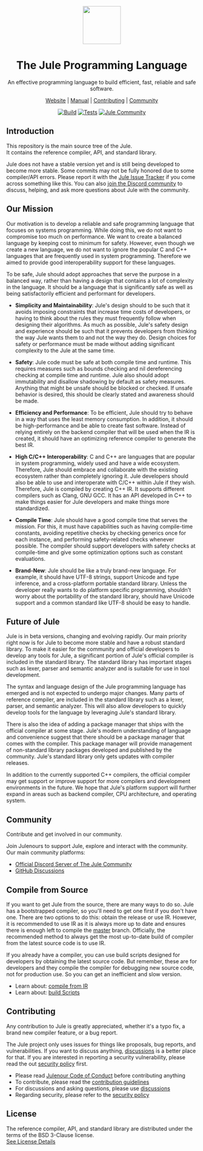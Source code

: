 <div align="center">
<p>
    <img width="100" src="https://raw.githubusercontent.com/julelang/resources/master/jule_icon.svg?sanitize=true">
</p>
<h1>The Jule Programming Language</h1>

An effective programming language to build efficient, fast, reliable and safe software.

[Website](https://jule.dev) |
[Manual](https://manual.jule.dev) |
[Contributing](https://jule.dev/contribute) |
[Community](https://jule.dev/community)

[![Build](https://github.com/julelang/jule/actions/workflows/build.yml/badge.svg)](https://github.com/julelang/jule/actions/workflows/build.yml)
[![Tests](https://github.com/julelang/jule/actions/workflows/tests.yml/badge.svg)](https://github.com/julelang/jule/actions/workflows/tests.yml)
[![Jule Community](https://dcbadge.vercel.app/api/server/ReWQgPDnP6?style=flat)](https://discord.gg/ReWQgPDnP6)

</strong>

</div>

## Introduction

This repository is the main source tree of the Jule. \
It contains the reference compiler, API, and standard library.

Jule does not have a stable version yet and is still being developed to become more stable.
Some commits may not be fully honored due to some compiler/API errors.
Please report it with the [Jule Issue Tracker](https://github.com/julelang/jule/issues) if you come across something like this.
You can also [join the Discord community](https://discord.gg/ReWQgPDnP6) to discuss, helping, and ask more questions about Jule with the community.

## Our Mission

Our motivation is to develop a reliable and safe programming language that focuses on systems programming. While doing this, we do not want to compromise too much on performance. We want to create a balanced language by keeping cost to minimum for safety. However, even though we create a new language, we do not want to ignore the popular C and C++ languages ​​that are frequently used in system programming. Therefore we aimed to provide good interoperability support for these languages.

To be safe, Jule should adopt approaches that serve the purpose in a balanced way, rather than having a design that contains a lot of complexity in the language. It should be a language that is significantly safe as well as being satisfactorily efficient and performant for developers.

- **Simplicity and Maintainability**: Jule's design should to be such that it avoids imposing constraints that increase time costs of developers, or having to think about the rules they must frequently follow when designing their algorithms. As much as possible, Jule's safety design and experience should be such that it prevents developers from thinking the way Jule wants them to and not the way they do. Design choices for safety or performance must be made without adding significant complexity to the Jule at the same time.

- **Safety**: Jule code must be safe at both compile time and runtime. This requires measures such as bounds checking and nil dereferencing checking at compile time and runtime. Jule also should adopt immutability and disallow shadowing by default as safety measures. Anything that might be unsafe should be blocked or checked. If unsafe behavior is desired, this should be clearly stated and awareness should be made.

- **Efficiency and Performance**: To be efficient, Jule should try to behave in a way that uses the least memory consumption. In addition, it should be high-performance and be able to create fast software. Instead of relying entirely on the backend compiler that will be used when the IR is created, it should have an optimizing reference compiler to generate the best IR.

- **High C/C++ Interoperability**: C and C++ are languages ​​that are popular in system programming, widely used and have a wide ecosystem. Therefore, Jule should embrace and collaborate with the existing ecosystem rather than completely ignoring it. Jule developers should also be able to use and interoperate with C/C++ within Jule if they wish. Therefore, Jule is compiled by creating C++ IR. It supports different compilers such as Clang, GNU GCC. It has an API developed in C++ to make things easier for Jule developers and make things more standardized.

- **Compile Time**: Jule should have a good compile time that serves the mission. For this, it must have capabilities such as having compile-time constants, avoiding repetitive checks by checking generics once for each instance, and performing safety-related checks whenever possible. The compiler should support developers with safety checks at compile-time and give some optimization options such as constant evaluations.

- **Brand-New**: Jule should be like a truly brand-new language. For example, it should have UTF-8 strings, support Unicode and type inference, and a cross-platform portable standard library. Unless the developer really wants to do platform specific programming, shouldn't worry about the portability of the standard library, should have Unicode support and a common standard like UTF-8 should be easy to handle.


## Future of Jule
Jule is in beta versions, changing and evolving rapidly. Our main priority right now is for Jule to become more stable and have a robust standard library. To make it easier for the community and official developers to develop any tools for Jule, a significant portion of Jule's official compiler is included in the standard library. The standard library has important stages such as lexer, parser and semantic analyzer and is suitable for use in tool development.

The syntax and language design of the Jule programming language has emerged and is not expected to undergo major changes. Many parts of reference compiler, are included in the standard library such as a lexer, parser, and semantic analyzer. This will also allow developers to quickly develop tools for the language by leveraging Jule's standard library.

There is also the idea of ​​adding a package manager that ships with the official compiler at some stage. Jule's modern understanding of language and convenience suggest that there should be a package manager that comes with the compiler. This package manager will provide management of non-standard library packages developed and published by the community. Jule's standard library only gets updates with compiler releases.

In addition to the currently supported C++ compilers, the official compiler may get support or improve support for more compilers and development environments in the future. We hope that Jule's platform support will further expand in areas such as backend compiler, CPU architecture, and operating system.

## Community

Contribute and get involved in our community.

Join Julenours to support Jule, explore and interact with the community.\
Our main community platforms:

- [Official Discord Server of The Jule Community](https://discord.gg/CZhK7dyh9X)
- [GitHub Discussions](https://github.com/jule-lang/jule/discussions)

## Compile from Source

If you want to get Jule from the source, there are many ways to do so.
Jule has a bootstrapped compiler, so you'll need to get one first if you don't have one.
There are two options to do this: obtain the release or use IR.
However, it is recommended to use IR as it is always more up to date and ensures there is enough left to compile the [master](https://github.com/julelang/jule/tree/master) branch.
Officially, the recommended method to always get the most up-to-date build of compiler from the latest source code is to use IR.

If you already have a compiler, you can use build scripts designed for developers by obtaining the latest source code.
But remember, these are for developers and they compile the compiler for debugging new source code, not for production use. So you can get an inefficient and slow version.

- Learn about: [compile from IR](https://manual.jule.dev/getting-started/install-from-source/compile-from-ir.html)
- Learn about: [build Scripts](https://manual.jule.dev/getting-started/install-from-source/build-scripts.html)

## Contributing

Any contribution to Jule is greatly appreciated, whether it's a typo fix, a brand new compiler feature, or a bug report.

The Jule project only uses issues for things like proposals, bug reports, and vulnerabilities.
If you want to discuss anything, [discussions](https://github.com/julelang/jule/discussions) is a better place for that.
If you are interested in reporting a security vulnerability, please read the out [security policy](https://github.com/julelang/jule/security/policy) first.

- Please read [Julenour Code of Conduct](https://jule.dev/code-of-conduct) before contributing anything
- To contribute, please read the [contribution guidelines](https://jule.dev/contribute)
- For discussions and asking questions, please use [discussions](https://github.com/julelang/jule/discussions)
- Regarding security, please refer to the [security policy](https://github.com/julelang/jule/security/policy)

## License

The reference compiler, API, and standard library are distributed under the terms of the BSD 3-Clause license. <br>
[See License Details](./LICENSE)

